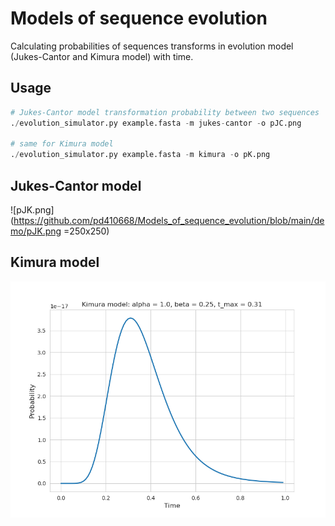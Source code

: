 # Models of sequence evolution
Calculating probabilities of sequences transforms in evolution model (Jukes-Cantor and Kimura model) with time.

## Usage
``` python
# Jukes-Cantor model transformation probability between two sequences
./evolution_simulator.py example.fasta -m jukes-cantor -o pJC.png

# same for Kimura model
./evolution_simulator.py example.fasta -m kimura -o pK.png
```

## Jukes-Cantor model
![pJK.png](https://github.com/pd410668/Models_of_sequence_evolution/blob/main/demo/pJK.png =250x250)

## Kimura model
![pJK.png](https://github.com/pd410668/Models_of_sequence_evolution/blob/main/demo/pK.png)
